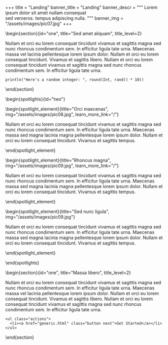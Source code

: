 +++
title = "Landing"
banner_title = "Landing"
banner_descr = """
  Lorem ipsum dolor sit amet nullam consequat<br />
  sed veroeros. tempus adipiscing nulla.
  """
banner_img = "/assets/images/pic07.jpg"
+++

<!-- SECTION (text) -->

\begin{section}{id="one", title="Sed amet aliquam", title_level=2}

Nullam et orci eu lorem consequat tincidunt vivamus et sagittis magna sed nunc rhoncus condimentum sem. In efficitur ligula tate urna. Maecenas massa vel lacinia pellentesque lorem ipsum dolor. Nullam et orci eu lorem consequat tincidunt. Vivamus et sagittis libero. Nullam et orci eu lorem consequat tincidunt vivamus et sagittis magna sed nunc rhoncus condimentum sem. In efficitur ligula tate urna.

```!
println("Here's a random integer: ", round(Int, rand() * 10))
```

\end{section}

<!-- SPOTLIGHTS (image | text) -->

\begin{spotlights}{id="two"}

\begin{spotlight_element}{title="Orci maecenas", img="/assets/images/pic08.jpg", learn_more_link="/"}

Nullam et orci eu lorem consequat tincidunt vivamus et sagittis magna sed nunc rhoncus condimentum sem. In efficitur ligula tate urna. Maecenas massa sed magna lacinia magna pellentesque lorem ipsum dolor. Nullam et orci eu lorem consequat tincidunt. Vivamus et sagittis tempus.

\end{spotlight_element}

\begin{spotlight_element}{title="Rhoncus magna", img="/assets/images/pic09.jpg", learn_more_link="/"}

Nullam et orci eu lorem consequat tincidunt vivamus et sagittis magna sed nunc rhoncus condimentum sem. In efficitur ligula tate urna. Maecenas massa sed magna lacinia magna pellentesque lorem ipsum dolor. Nullam et orci eu lorem consequat tincidunt. Vivamus et sagittis tempus.

\end{spotlight_element}

\begin{spotlight_element}{title="Sed nunc ligula", img="/assets/images/pic09.jpg"}

Nullam et orci eu lorem consequat tincidunt vivamus et sagittis magna sed nunc rhoncus condimentum sem. In efficitur ligula tate urna. Maecenas massa sed magna lacinia magna pellentesque lorem ipsum dolor. Nullam et orci eu lorem consequat tincidunt. Vivamus et sagittis tempus.

\end{spotlight_element}

\end{spotlights}

<!-- SECTION (text) -->

\begin{section}{id="one", title="Massa libero", title_level=2}

Nullam et orci eu lorem consequat tincidunt vivamus et sagittis magna sed nunc rhoncus condimentum sem. In efficitur ligula tate urna. Maecenas massa vel lacinia pellentesque lorem ipsum dolor. Nullam et orci eu lorem consequat tincidunt. Vivamus et sagittis libero. Nullam et orci eu lorem consequat tincidunt vivamus et sagittis magna sed nunc rhoncus condimentum sem. In efficitur ligula tate urna.
~~~
<ul class="actions">
  <li><a href="generic.html" class="button next">Get Started</a></li>
</ul>
~~~

\end{section}




<!-- \begin{spotlight_element}{id="foo"}

Nullam et orci eu lorem consequat tincidunt vivamus et sagittis magna sed nunc rhoncus condimentum sem. In efficitur ligula tate urna. Maecenas massa sed magna lacinia magna pellentesque lorem ipsum dolor. Nullam et orci eu lorem consequat tincidunt. Vivamus et sagittis tempus.

\end{spotlight_element} -->
